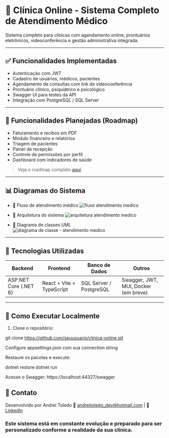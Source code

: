 # 🏥 Clínica Online - Sistema Completo de Atendimento Médico

Sistema completo para clínicas com agendamento online, prontuários eletrônicos, videoconferência e gestão administrativa integrada.

---

## ✅ Funcionalidades Implementadas

- Autenticação com JWT
- Cadastro de usuários, médicos, pacientes
- Agendamento de consultas com link de videoconferência
- Prontuário clínico, psiquiátrico e psicológico
- Swagger UI para testes da API
- Integração com PostgreSQL / SQL Server

---

## 🚧 Funcionalidades Planejadas (Roadmap)

- Faturamento e recibos em PDF
- Módulo financeiro e relatórios
- Triagem de pacientes
- Painel da recepção
- Controle de permissões por perfil
- Dashboard com indicadores de saúde

> Veja o roadmap completo [aqui](https://github.com/andreitoledo/Atendimento-Medico/blob/master/altsystems.clinica.Api.AtendimentoMedico_API/Roadmap_ClinicaOnline_Completo.docx)

---

## 📊 Diagramas do Sistema

- 🔄 Fluxo de atendimento médico
![fluxo atendimento medico](https://github.com/user-attachments/assets/8034ce1e-2d46-444c-bcc1-8381ccb6be06)
 
- 🧠 Arquitetura do sistema 
![arquitetura atendimento medico](https://github.com/user-attachments/assets/1b27b214-03b4-4f80-9cdc-a042489ee683)

- 📘 Diagrama de classes UML 
![diagrama de classe - atendimento medico](https://github.com/user-attachments/assets/cf5825a2-7a42-42da-9ec1-4256ce00a3c8)

---

## 🧰 Tecnologias Utilizadas

| Backend | Frontend | Banco de Dados | Outros |
|--------|----------|----------------|--------|
| ASP.NET Core (.NET 6) | React + Vite + TypeScript | SQL Server / PostgreSQL | Swagger, JWT, MUI, Docker (em breve) |

---

## 🔧 Como Executar Localmente

1. Clone o repositório:

git clone https://github.com/seuusuario/clinica-online.git

Configure appsettings.json com sua connection string

Restaure os pacotes e execute:

dotnet restore
dotnet run

Acesse o Swagger:
https://localhost:44327/swagger


## 🤝 Contato
Desenvolvido por Andrei Toledo
📧 andreitoledo_dev@hotmail.com | 💼 [LinkedIn](https://www.linkedin.com/in/andreilucianotoledo/)

### Este sistema está em constante evolução e preparado para ser personalizado conforme a realidade da sua clínica.
